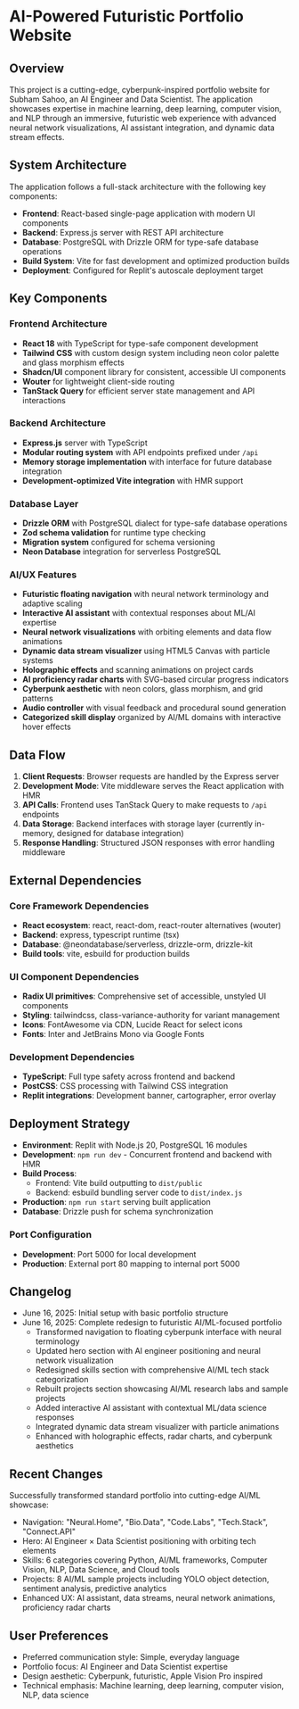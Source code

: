 # AI-Powered Futuristic Portfolio Website

## Overview

This project is a cutting-edge, cyberpunk-inspired portfolio website for Subham Sahoo, an AI Engineer and Data Scientist. The application showcases expertise in machine learning, deep learning, computer vision, and NLP through an immersive, futuristic web experience with advanced neural network visualizations, AI assistant integration, and dynamic data stream effects.

## System Architecture

The application follows a full-stack architecture with the following key components:

- **Frontend**: React-based single-page application with modern UI components
- **Backend**: Express.js server with REST API architecture
- **Database**: PostgreSQL with Drizzle ORM for type-safe database operations
- **Build System**: Vite for fast development and optimized production builds
- **Deployment**: Configured for Replit's autoscale deployment target

## Key Components

### Frontend Architecture

- **React 18** with TypeScript for type-safe component development
- **Tailwind CSS** with custom design system including neon color palette and glass morphism effects
- **Shadcn/UI** component library for consistent, accessible UI components
- **Wouter** for lightweight client-side routing
- **TanStack Query** for efficient server state management and API interactions

### Backend Architecture

- **Express.js** server with TypeScript
- **Modular routing system** with API endpoints prefixed under `/api`
- **Memory storage implementation** with interface for future database integration
- **Development-optimized Vite integration** with HMR support

### Database Layer

- **Drizzle ORM** with PostgreSQL dialect for type-safe database operations
- **Zod schema validation** for runtime type checking
- **Migration system** configured for schema versioning
- **Neon Database** integration for serverless PostgreSQL

### AI/UX Features

- **Futuristic floating navigation** with neural network terminology and adaptive scaling
- **Interactive AI assistant** with contextual responses about ML/AI expertise
- **Neural network visualizations** with orbiting elements and data flow animations
- **Dynamic data stream visualizer** using HTML5 Canvas with particle systems
- **Holographic effects** and scanning animations on project cards
- **AI proficiency radar charts** with SVG-based circular progress indicators
- **Cyberpunk aesthetic** with neon colors, glass morphism, and grid patterns
- **Audio controller** with visual feedback and procedural sound generation
- **Categorized skill display** organized by AI/ML domains with interactive hover effects

## Data Flow

1. **Client Requests**: Browser requests are handled by the Express server
2. **Development Mode**: Vite middleware serves the React application with HMR
3. **API Calls**: Frontend uses TanStack Query to make requests to `/api` endpoints
4. **Data Storage**: Backend interfaces with storage layer (currently in-memory, designed for database integration)
5. **Response Handling**: Structured JSON responses with error handling middleware

## External Dependencies

### Core Framework Dependencies
- **React ecosystem**: react, react-dom, react-router alternatives (wouter)
- **Backend**: express, typescript runtime (tsx)
- **Database**: @neondatabase/serverless, drizzle-orm, drizzle-kit
- **Build tools**: vite, esbuild for production builds

### UI Component Dependencies
- **Radix UI primitives**: Comprehensive set of accessible, unstyled UI components
- **Styling**: tailwindcss, class-variance-authority for variant management
- **Icons**: FontAwesome via CDN, Lucide React for select icons
- **Fonts**: Inter and JetBrains Mono via Google Fonts

### Development Dependencies
- **TypeScript**: Full type safety across frontend and backend
- **PostCSS**: CSS processing with Tailwind CSS integration
- **Replit integrations**: Development banner, cartographer, error overlay

## Deployment Strategy

- **Environment**: Replit with Node.js 20, PostgreSQL 16 modules
- **Development**: `npm run dev` - Concurrent frontend and backend with HMR
- **Build Process**: 
  - Frontend: Vite build outputting to `dist/public`
  - Backend: esbuild bundling server code to `dist/index.js`
- **Production**: `npm run start` serving built application
- **Database**: Drizzle push for schema synchronization

### Port Configuration
- **Development**: Port 5000 for local development
- **Production**: External port 80 mapping to internal port 5000

## Changelog

- June 16, 2025: Initial setup with basic portfolio structure
- June 16, 2025: Complete redesign to futuristic AI/ML-focused portfolio
  - Transformed navigation to floating cyberpunk interface with neural terminology
  - Updated hero section with AI engineer positioning and neural network visualization
  - Redesigned skills section with comprehensive AI/ML tech stack categorization
  - Rebuilt projects section showcasing AI/ML research labs and sample projects
  - Added interactive AI assistant with contextual ML/data science responses
  - Integrated dynamic data stream visualizer with particle animations
  - Enhanced with holographic effects, radar charts, and cyberpunk aesthetics

## Recent Changes

Successfully transformed standard portfolio into cutting-edge AI/ML showcase:
- Navigation: "Neural.Home", "Bio.Data", "Code.Labs", "Tech.Stack", "Connect.API"
- Hero: AI Engineer × Data Scientist positioning with orbiting tech elements
- Skills: 6 categories covering Python, AI/ML frameworks, Computer Vision, NLP, Data Science, and Cloud tools
- Projects: 8 AI/ML sample projects including YOLO object detection, sentiment analysis, predictive analytics
- Enhanced UX: AI assistant, data streams, neural network animations, proficiency radar charts

## User Preferences

- Preferred communication style: Simple, everyday language
- Portfolio focus: AI Engineer and Data Scientist expertise
- Design aesthetic: Cyberpunk, futuristic, Apple Vision Pro inspired
- Technical emphasis: Machine learning, deep learning, computer vision, NLP, data science